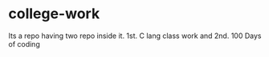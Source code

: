 # college-work
Its a repo having two repo inside it. 1st. C lang class work and 2nd. 100 Days of coding
